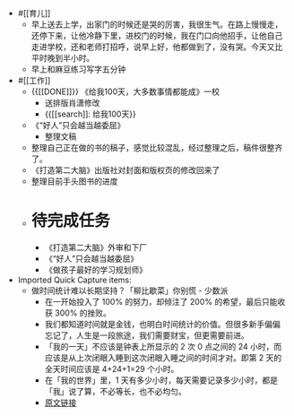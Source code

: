 - #[[育儿]]
    - 早上送去上学，出家门的时候还是哭的厉害，我很生气。在路上慢慢走，还停下来，让他冷静下里，进校门的时候，我在门口向他招手，让他自己走进学校，还和老师打招呼，说早上好，他都做到了，没有哭。今天又比平时晚到半小时。
    - 早上和麻豆练习写字五分钟
- #[[工作]]
    - {{[[DONE]]}} 《给我100天，大多数事情都能成》一校
        - 送排版肖潇修改
        - {{[[search]]: 给我100天}}
    - 《“好人”只会越当越委屈》
        - 整理文稿
    - 整理自己正在做的书的稿子，感觉比较混乱，经过整理之后，稿件很整齐了。
    - 《打造第二大脑》出版社对封面和版权页的修改回来了
    - 整理目前手头图书的进度
    - # 待完成任务
        - 《打造第二大脑》外审和下厂
        - 《“好人”只会越当越委屈》
        - 《做孩子最好的学习规划师》
- Imported Quick Capture items:
    - 做时间统计难以长期坚持？「柳比歇菜」你别慌 - 少数派
        - 在一开始投入了 100% 的努力，却倾注了 200% 的希望，最后只能收获 300% 的挫败。
        - 我们都知道时间就是金钱，也明白时间统计的价值。但很多新手偏偏忘记了，人生是一段旅途，我们需要财宝，但更需要前进。
        - 「我的一天」不应该是钟表上所显示的 2 次 0 点之间的 24 小时，而应该是从上次闭眼入睡到这次闭眼入睡之间的时间才对。即第 2 天的全天时间应该是 4+24+1=29 个小时。
        - 在「我的世界」里，1 天有多少小时，每天需要记录多少小时，都是「我」说了算，不必等长，也不必均匀。
        - [原文链接](https://sspai.com/post/82724)
